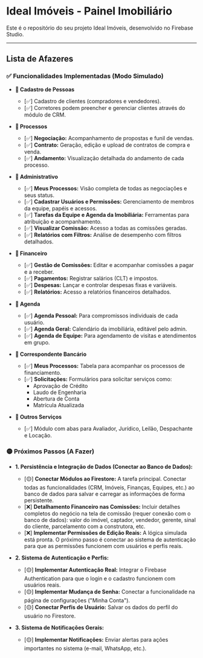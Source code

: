 # Ideal Imóveis - Painel Imobiliário

Este é o repositório do seu projeto Ideal Imóveis, desenvolvido no Firebase Studio.

---

## Lista de Afazeres

### ✅ Funcionalidades Implementadas (Modo Simulado)

-   **📍 Cadastro de Pessoas**
    -   [✅] Cadastro de clientes (compradores e vendedores).
    -   [✅] Corretores podem preencher e gerenciar clientes através do módulo de CRM.

-   **📍 Processos**
    -   [✅] **Negociação:** Acompanhamento de propostas e funil de vendas.
    -   [✅] **Contrato:** Geração, edição e upload de contratos de compra e venda.
    -   [✅] **Andamento:** Visualização detalhada do andamento de cada processo.

-   **📍 Administrativo**
    -   [✅] **Meus Processos:** Visão completa de todas as negociações e seus status.
    -   [✅] **Cadastrar Usuários e Permissões:** Gerenciamento de membros da equipe, papéis e acessos.
    -   [✅] **Tarefas da Equipe e Agenda da Imobiliária:** Ferramentas para atribuição e acompanhamento.
    -   [✅] **Visualizar Comissão:** Acesso a todas as comissões geradas.
    -   [✅] **Relatórios com Filtros:** Análise de desempenho com filtros detalhados.

-   **📍 Financeiro**
    -   [✅] **Gestão de Comissões:** Editar e acompanhar comissões a pagar e a receber.
    -   [✅] **Pagamentos:** Registrar salários (CLT) e impostos.
    -   [✅] **Despesas:** Lançar e controlar despesas fixas e variáveis.
    -   [✅] **Relatórios:** Acesso a relatórios financeiros detalhados.

-   **📍 Agenda**
    -   [✅] **Agenda Pessoal:** Para compromissos individuais de cada usuário.
    -   [✅] **Agenda Geral:** Calendário da imobiliária, editável pelo admin.
    -   [✅] **Agenda de Equipe:** Para agendamento de visitas e atendimentos em grupo.

-   **📍 Correspondente Bancário**
    -   [✅] **Meus Processos:** Tabela para acompanhar os processos de financiamento.
    -   [✅] **Solicitações:** Formulários para solicitar serviços como:
        -   Aprovação de Crédito
        -   Laudo de Engenharia
        -   Abertura de Conta
        -   Matrícula Atualizada

-   **📍 Outros Serviços**
    -   [✅] Módulo com abas para Avaliador, Jurídico, Leilão, Despachante e Locação.

### 🟡 Próximos Passos (A Fazer)

-   **1. Persistência e Integração de Dados (Conectar ao Banco de Dados):**
    -   [🟡] **Conectar Módulos ao Firestore:** A tarefa principal. Conectar todas as funcionalidades (CRM, Imóveis, Finanças, Equipes, etc.) ao banco de dados para salvar e carregar as informações de forma persistente.
    -   [❌] **Detalhamento Financeiro nas Comissões:** Incluir detalhes completos do negócio na tela de comissão (requer conexão com o banco de dados): valor do imóvel, captador, vendedor, gerente, sinal do cliente, parcelamento com a construtora, etc.
    -   [❌] **Implementar Permissões de Edição Reais:** A lógica simulada está pronta. O próximo passo é conectar ao sistema de autenticação para que as permissões funcionem com usuários e perfis reais.

-   **2. Sistema de Autenticação e Perfis:**
    -   [🟡] **Implementar Autenticação Real:** Integrar o Firebase Authentication para que o login e o cadastro funcionem com usuários reais.
    -   [🟡] **Implementar Mudança de Senha:** Conectar a funcionalidade na página de configurações ("Minha Conta").
    -   [🟡] **Conectar Perfis de Usuário:** Salvar os dados do perfil do usuário no Firestore.

-   **3. Sistema de Notificações Gerais:**
    -   [🟡] **Implementar Notificações:** Enviar alertas para ações importantes no sistema (e-mail, WhatsApp, etc.).
